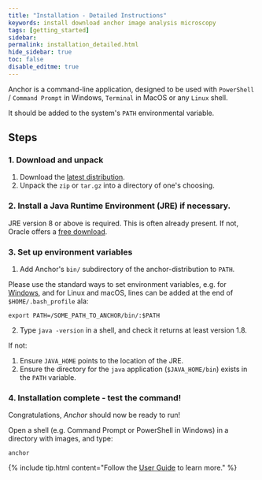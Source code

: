 ```yaml
---
title: "Installation - Detailed Instructions"
keywords: install download anchor image analysis microscopy
tags: [getting_started]
sidebar:
permalink: installation_detailed.html
hide_sidebar: true
toc: false
disable_editme: true
---
```


Anchor is a command-line application, designed to be used with `PowerShell` / `Command Prompt` in Windows, `Terminal` in MacOS or any `Linux` shell.

It should be added to the system's `PATH` environmental variable.

## Steps

### 1. Download and unpack

1. Download the [latest distribution](download.html). 
2. Unpack the `zip` or `tar.gz` into a directory of one's choosing.


### 2. Install a Java Runtime Environment (JRE) if necessary. 

JRE version 8 or above is required. This is often already present. If not, Oracle offers a [free download](https://www.java.com/download). 

### 3. Set up environment variables

1. Add Anchor's `bin/` subdirectory of the anchor-distribution to `PATH`. 

Please use the standard ways to set environment variables, e.g. for [Windows](https://www.computerhope.com/issues/ch000549.htm), and for Linux and macOS, lines can be added at the end of `$HOME/.bash_profile` ala:

```shell
export PATH=/SOME_PATH_TO_ANCHOR/bin/:$PATH
```
2. Type `java -version` in a shell, and check it returns at least version 1.8.

If not:
1. Ensure `JAVA_HOME` points to the location of the JRE.
2. Ensure the directory for the `java` application (`$JAVA_HOME/bin`) exists in the `PATH` variable.

### 4. Installation complete - test the command!

Congratulations, *Anchor* should now be ready to run!

Open a shell (e.g. Command Prompt or PowerShell in Windows) in a directory with images, and type:

```
anchor
```

{% include tip.html content="Follow the [User Guide](user_guide.html) to learn more." %}


